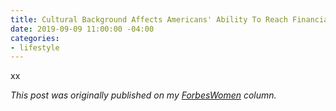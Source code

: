 ```yaml
---
title: Cultural Background Affects Americans' Ability To Reach Financial Goals
date: 2019-09-09 11:00:00 -04:00
categories:
- lifestyle
---
```


xx

*This post was originally published on my [ForbesWomen](https://www.forbes.com/sites/maggiegermano/2019/01/30/cultural-background-affects-americans-ability-to-reach-financial-goals/#51dabfc81c55) column.*